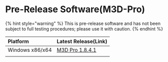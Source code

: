 # Pre-Release Software\(M3D-Pro\)

{% hint style="warning" %}
This is pre-release software and has not been subject to full testing procedures; please use it with caution.
{% endhint %}

| Platform | Latest Release\(Link\) |
| :--- | :--- |
| Windows x86/x64 | [M3D Pro 1.8.4.1](https://www.dropbox.com/sh/gy60obg5rpt1n06/AAAQKzu-hkb6dXT8Z3l1SwOfa/2018-08-17-setup_m3d-V1.8.4.0-RC1.exe?dl=0) |
|  |  |



